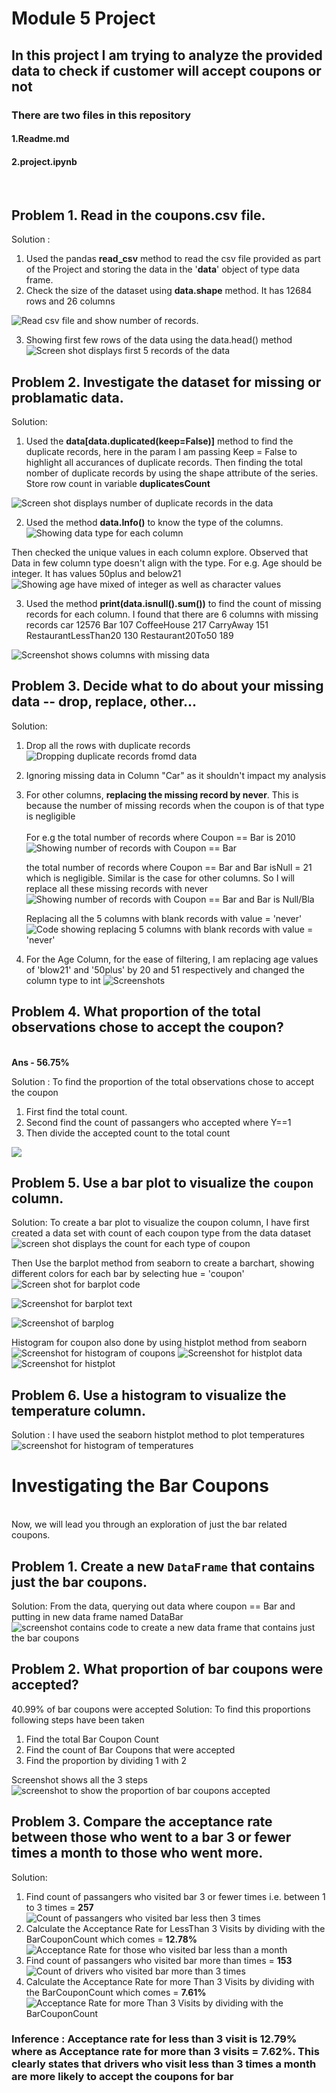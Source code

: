 # Module 5 Project
## In this project I am trying to analyze the provided data to check if customer will accept coupons or not 


### There are two files in this repository
#### 1.Readme.md
#### 2.project.ipynb
<br>

## Problem 1. Read in the coupons.csv file.
Solution : 
1. Used the pandas **read_csv** method to read the csv file provided as part of the Project and storing the data in the '**data**' object of type data frame.
2. Check the size of the dataset using **data.shape** method. It has 12684 rows and 26 columns

![Read csv file and show number of records.](https://github.com/viksaraw/PCMLAI_Project1-Pictures/blob/main/Prob1-Pic1.png)

3. Showing first few rows of the data using the data.head() method
   ![Screen shot displays first 5 records of the data](https://github.com/viksaraw/PCMLAI_Project1-Pictures/blob/main/Probl1-Pic2.png)
 
## Problem 2. Investigate the dataset for missing or problamatic data.
Solution:
1. Used the **data[data.duplicated(keep=False)]** method to find the duplicate records, here in the param I am passing Keep = False to highlight all accurances of duplicate records. Then finding the total nomber of duplicate records by using the shape attribute of the series. Store row count in variable **duplicatesCount**

 ![Screen shot displays number of duplicate records in the data](https://github.com/viksaraw/PCMLAI_Project1-Pictures/blob/main/Prob2-Pic1.png)

2. Used the method **data.Info()** to know the type of the columns.  
   ![Showing data type for each column](https://github.com/viksaraw/PCMLAI_Project1-Pictures/blob/main/Prob2-Pic2.png)

Then checked the unique values in each column explore. Observed that Data in few column type doesn't align with the type. For e.g. Age should be integer. It has values 50plus and below21
   ![Showing age have mixed of integer as well as character values](https://github.com/viksaraw/PCMLAI_Project1-Pictures/blob/main/Prob2-Pic3.png)


3. Used the method **print(data.isnull().sum())** to find the count of missing records for each column. I found that there are 6 columns with missing records
   car                     12576
   Bar                       107
   CoffeeHouse               217
   CarryAway                 151
   RestaurantLessThan20      130
   Restaurant20To50          189

![Screenshot shows columns with missing data](https://github.com/viksaraw/PCMLAI_Project1-Pictures/blob/main/Prob2-Pic4.png)

## Problem 3. Decide what to do about your missing data -- drop, replace, other...
Solution:

1. Drop all the rows with duplicate records
   ![Dropping duplicate records fromd data](https://github.com/viksaraw/PCMLAI_Project1-Pictures/blob/main/Prob3-Pic1.png)
   
3. Ignoring missing data in Column "Car" as it shouldn't impact my analysis
4. For  other columns,  **replacing the missing record by never**. This is because the number of missing records when the 
   coupon is of  that type is negligible <br><br>
   For e.g the total number of records where Coupon ==  Bar is  2010   <br>
   ![Showing number of records with Coupon == Bar](https://github.com/viksaraw/PCMLAI_Project1-Pictures/blob/main/Prob3-Pic2.png)
   
   the total number of records where Coupon == Bar and Bar isNull = 21
   which is negligible. Similar is the case for other columns. So I will replace all these missing records with never
   ![Showing number of records with Coupon == Bar and Bar is Null/Bla](https://github.com/viksaraw/PCMLAI_Project1-Pictures/blob/main/Prob3-Pic3.png)

   Replacing all the 5 columns with blank records with value = 'never'
   ![Code showing replacing 5 columns with blank records with value = 'never'](https://github.com/viksaraw/PCMLAI_Project1-Pictures/blob/main/Prob3-Pic4.png)

4. For the Age Column, for the ease of filtering, I am replacing age values of 'blow21' and '50plus' by 20 and 51 
   respectively and changed the column type to int
   ![Screenshots ](https://github.com/viksaraw/PCMLAI_Project1-Pictures/blob/main/Prob3-Pic5.png)
   
## Problem 4.  What proportion of the total observations chose to accept the coupon?
   <br> **Ans - 56.75%**

Solution :
To find the proportion of the total observations chose to accept the coupon
   1. First find the total count.
   2. Second find the count of passangers who accepted where Y==1
   3. Then divide the accepted count to the total count

![](https://github.com/viksaraw/PCMLAI_Project1-Pictures/blob/main/Prob4-Pic1.png)

## Problem 5. Use a bar plot to visualize the `coupon` column.

Solution:
To create a bar plot to visualize the coupon column, I have first created a data set with  count of each coupon type from the data dataset
![screen shot displays the count for each type of coupon](https://github.com/viksaraw/PCMLAI_Project1-Pictures/blob/main/Prob5-Pic1.png)

Then Use the barplot method from seaborn to create a barchart, showing different colors for each bar by selecting
hue = 'coupon'
![Screen shot for barplot code](https://github.com/viksaraw/PCMLAI_Project1-Pictures/blob/main/Prob5-Pic2.png)

![Screenshot for barplot text](https://github.com/viksaraw/PCMLAI_Project1-Pictures/blob/main/Prob5-Pic3.png)

![Screenshot of barplog](https://github.com/viksaraw/PCMLAI_Project1-Pictures/blob/main/Prob5-Pic4.png)

 Histogram for coupon also done by using histplot method from seaborn
![Screenshot for histogram of coupons](https://github.com/viksaraw/PCMLAI_Project1-Pictures/blob/main/Prob5-Pic6.png)
![Screenshot for histplot data](https://github.com/viksaraw/PCMLAI_Project1-Pictures/blob/main/Prob5-Pic7.png)
![Screenshot for histplot](https://github.com/viksaraw/PCMLAI_Project1-Pictures/blob/main/Prob5-Pic8.png)

## Problem 6. Use a histogram to visualize the temperature column.
Solution : I have used the seaborn histplot method to plot temperatures
![screenshot for histogram of temperatures](https://github.com/viksaraw/PCMLAI_Project1-Pictures/blob/main/Prob6-Pic1.png)


# Investigating the Bar Coupons

<br>Now, we will lead you through an exploration of just the bar related coupons.  
## Problem 1. Create a new `DataFrame` that contains just the bar coupons.
Solution:
From the data, querying out data where coupon == Bar and putting in new data frame named DataBar
![screenshot contains code to create a new data frame that contains just the bar coupons](https://github.com/viksaraw/PCMLAI_Project1-Pictures/blob/main/Prob7-Pic1.png)

## Problem 2. What proportion of bar coupons were accepted?
<Ans> 40.99% of bar coupons were accepted
Solution:
To find this proportions following steps have been taken

   1. Find the total Bar Coupon Count
   2. Find the count of Bar Coupons that were accepted
   3. Find the proportion by dividing 1 with 2

Screenshot shows all the 3 steps
![screenshot to show the proportion of bar coupons accepted](https://github.com/viksaraw/PCMLAI_Project1-Pictures/blob/main/Prob8-Pic1.png)

## Problem 3. Compare the acceptance rate between those who went to a bar 3 or fewer times a month to those who went more.
Solution:
1. Find count of passangers who visited bar 3 or fewer times i.e. between 1 to 3 times = **257**
   ![Count of passangers who visited bar less then 3 times](https://github.com/viksaraw/PCMLAI_Project1-Pictures/blob/main/Prob9-Pic1.png)
2. Calculate the Acceptance Rate for LessThan 3 Visits by dividing with the BarCouponCount which comes = **12.78%**
![Acceptance Rate for those who visited bar less than a month](https://github.com/viksaraw/PCMLAI_Project1-Pictures/blob/main/Prob9-Pic2.png)
3. Find count of passangers who visited bar more than times  = **153**
![Count of drivers who visited bar more than 3 times](https://github.com/viksaraw/PCMLAI_Project1-Pictures/blob/main/Prob9-Pic3.png)
4.  Calculate the Acceptance Rate for more Than 3 Visits by dividing with the BarCouponCount which comes = **7.61%**
![Acceptance Rate for more Than 3 Visits by dividing with the BarCouponCount](https://github.com/viksaraw/PCMLAI_Project1-Pictures/blob/main/Prob9-Pic4.png)

### Inference : Acceptance rate for less than 3 visit is 12.79% where as Acceptance rate for more than 3 visits = 7.62%. This clearly states that drivers who visit less than 3 times a month are more likely to accept the coupons for bar
